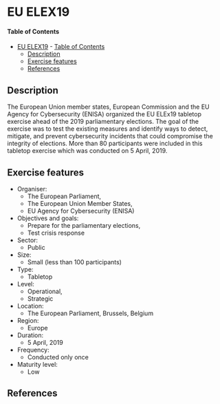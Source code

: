 # EU ELEX19

#### Table of Contents 

<!-- START doctoc generated TOC please keep comment here to allow auto update -->
<!-- DON'T EDIT THIS SECTION, INSTEAD RE-RUN doctoc TO UPDATE -->


- [EU ELEX19](#eu-elex19)
      - [Table of Contents](#table-of-contents)
  - [Description](#description)
  - [Exercise features](#exercise-features)
  - [References](#references)

<!-- END doctoc generated TOC please keep comment here to allow auto update -->

## Description 
The European Union member states, European Commission and the EU Agency for Cybersecurity (ENISA) organized the EU ELEx19 tabletop exercise ahead of the 2019 parliamentary elections. The goal of the exercise was to test the existing measures and identify ways to detect, mitigate, and prevent cybersecurity incidents that could compromise the integrity of elections. More than 80 participants were included in this tabletop exercise which was conducted on 5 April, 2019.

## Exercise features

- Organiser:
  - The European Parliament, 
  - The European Union Member States, 
  - EU Agency for Cybersecurity (ENISA)
- Objectives and goals:
  - Prepare for the parliamentary elections,
  - Test crisis response 
- Sector:
  - Public
- Size:
  - Small (less than 100 participants)
- Type:
  - Tabletop
- Level:
  - Operational,
  - Strategic
- Location:
  - The European Parliament, Brussels, Belgium
- Region:
  - Europe
- Duration:
  - 5 April, 2019 
- Frequency:
  - Conducted only once
- Maturity level:
  - Low

## References
